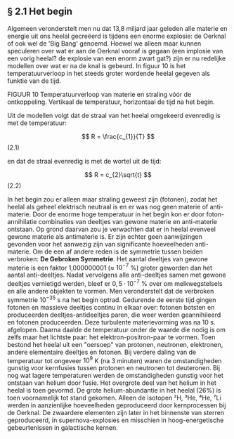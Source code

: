 ## § 2.1 Het begin

Algemeen veronderstelt men nu dat 13,8 miljard jaar geleden alle materie en energie uit ons heelal gecreëerd is tijdens een enorme explosie: de Oerknal of ook wel de 'Big Bang' genoemd.
Hoewel we alleen maar kunnen speculeren over wat er aan de Oerknal vooraf is gegaan (een implosie van een vorig heelal? de explosie van een enorm zwart gat?) zijn er nu redelijke modellen over wat er na de knal is gebeurd. In figuur 10 is het temperatuurverloop in het steeds groter wordende heelal gegeven als funktie van de tijd.

FIGUUR 10 Temperatuurverloop van materie en straling vóór de ontkoppeling. Vertikaal de temperatuur, horizontaal de tijd na het begin.

Uit de modellen volgt dat de straal van het heelal omgekeerd evenredig is met de temperatuur:

$$ 
R = \frac{c_{1}}{T} 
$$(2.1)


en dat de straal evenredig is met de wortel uit de tijd:

$$ 
R = c_{2}\sqrt{t} 
$$(2.2)

In het begin zou er alleen maar straling geweest zijn (fotonen), zodat het heelal als geheel elektrisch neutraal is en er was nog geen materie of anti-materie.
Door de enorme hoge temperatuur in het begin kon er door foton-annihilatie combinaties van deeltjes van gewone materie en anti-materie ontstaan.
Op grond daarvan zou je verwachten dat er in heelal evenveel gewone materie als antimaterie is. Er zijn echter geen aanwijzingen gevonden voor het aanwezig zijn van significante hoeveelheden anti-materie. Om de een af andere reden is de symmetrie tussen beiden verbroken: **De Gebroken Symmetrie**. Het aantal deeltjes van gewone materie is een faktor 1,000000001 (≈ $10^{-7}$ %) groter geworden dan het aantal anti-deeltjes. Nadat vervolgens alle anti-deeltjes samen met gewone deeltjes vernietigd werden, bleef er $0{,}5·10^{-7}$ % over om melkwegstelsels en alle andere objekten te vormen. Men veronderstelt dat de verbroken symmetrie $10^{-35}$ s na het begin optrad.
Gedurende de eerste tijd gingen fotonen en massieve deeltjes continu in elkaar over: fotonen botsten en produceerden deeltjes-antideeltjes paren, die weer werden geannihileerd en fotonen produceerden.
Deze turbulente materievorming was na 10 s. afgelopen. Daarna daalde de temperatuur onder de waarde die nodig is om zelfs maar het lichtste paar: het elektron-positron-paar te vormen. Toen bestond het heelal uit een "oersoep" van protonen, neutronen, elektronen, andere elementaire deeltjes en fotonen.
Bij verdere daling van de temperatuur tot ongeveer $10^{9}$ K (na 3 minuten) waren de omstandigheden gunstig voor kernfusies tussen protonen en neutronen tot deuteronen.
Bij nog wat lagere temperaturen werden de omstandigheden gunstig voor het ontstaan van helium door fusie. Het overgrote deel van het helium in het heelal is toen gevormd. De grote helium-abundantie in het heelal (26%) is toen voornamelijk tot stand gekomen. Alleen de isotopen ²H, ³He, ⁴He, ⁷Li werden in aanzienlijke hoeveelheden geproduceerd door kernprocessen bij de Oerknal. De zwaardere elementen zijn later in het binnenste van sterren geproduceerd, in supernova-explosies en misschien in hoog-energetische gebeurtenissen in galactische kernen.